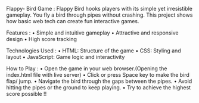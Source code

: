 Flappy- Bird Game :
Flappy Bird hooks players with its simple yet irresistible gameplay. You fly a bird through pipes without crashing. This project shows how basic web tech can create fun interactive games.

Features :
•	Simple and intuitive gameplay
•	Attractive and responsive design
•	High score tracking

Technologies Used :
•	HTML: Structure of the game
•	CSS: Styling and layout
•	JavaScript: Game logic and interactivity

How to Play :
•	Open the game in your web browser.(Opening the index.html file with live server)
•	Click or press Space key to make the bird flap/ jump.
•	Navigate the bird through the gaps between the pipes.
•	Avoid hitting the pipes or the ground to keep playing.
•	Try to achieve the highest score possible !! 
